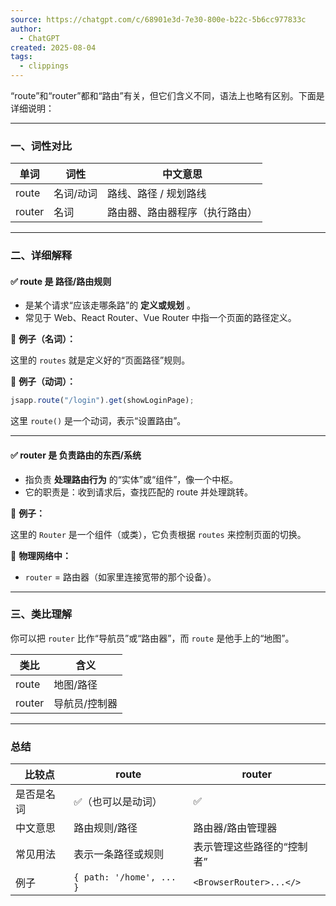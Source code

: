 ```yaml
---
source: https://chatgpt.com/c/68901e3d-7e30-800e-b22c-5b6cc977833c
author:
  - ChatGPT
created: 2025-08-04
tags:
  - clippings
---
```


“route”和“router”都和“路由”有关，但它们含义不同，语法上也略有区别。下面是详细说明：

---

### 一、词性对比

| 单词   | 词性      | 中文意思                       |
| ------ | --------- | ------------------------------ |
| route  | 名词/动词 | 路线、路径 / 规划路线          |
| router | 名词      | 路由器、路由器程序（执行路由） |

---

### 二、详细解释

#### ✅ route 是 路径/路由规则

- 是某个请求“应该走哪条路”的 **定义或规划** 。
- 常见于 Web、React Router、Vue Router 中指一个页面的路径定义。

🔹 **例子（名词）：**

这里的 `routes` 就是定义好的“页面路径”规则。

🔹 **例子（动词）：**

```js
jsapp.route("/login").get(showLoginPage);
```

这里 `route()` 是一个动词，表示“设置路由”。

---

#### ✅ router 是 负责路由的东西/系统

- 指负责 **处理路由行为** 的“实体”或“组件”，像一个中枢。
- 它的职责是：收到请求后，查找匹配的 route 并处理跳转。

🔹 **例子：**

这里的 `Router` 是一个组件（或类），它负责根据 `routes` 来控制页面的切换。

🔹 **物理网络中：**

- `router` = 路由器（如家里连接宽带的那个设备）。

---

### 三、类比理解

你可以把 `router` 比作“导航员”或“路由器”，而 `route` 是他手上的“地图”。

| 类比   | 含义          |
| ------ | ------------- |
| route  | 地图/路径     |
| router | 导航员/控制器 |

---

### 总结

| 比较点     | route                    | router                     |
| ---------- | ------------------------ | -------------------------- |
| 是否是名词 | ✅（也可以是动词）       | ✅                         |
| 中文意思   | 路由规则/路径            | 路由器/路由管理器          |
| 常见用法   | 表示一条路径或规则       | 表示管理这些路径的“控制者” |
| 例子       | `{ path: '/home', ... }` | `<BrowserRouter>...</>`    |

